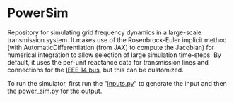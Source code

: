 # PowerSim
Repository for simulating grid frequency dynamics in a large-scale transmission system. It makes use of the Rosenbrock-Euler implicit method (with AutomaticDifferentiation (from JAX) to compute the Jacobian) for numerical integration to allow selection of large simulation time-steps. By default, it uses the per-unit reactance data for transmission lines and connections for the [IEEE 14 bus](https://github.com/ITI/models/tree/master/electric-grid/physical/reference/ieee-14bus), but this can be customized.

To run the simulator, first run the "[inputs.py](inputs.py)" to generate the input and then the power_sim.py for the output.
